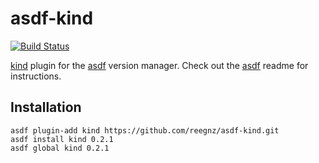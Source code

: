 # asdf-kind
[![Build Status](https://travis-ci.org/reegnz/asdf-kind.svg?branch=master)](https://travis-ci.org/reegnz/asdf-kind)

[kind](https://github.com/kubernetes-sigs/kind) plugin for the 
[asdf](https://github.com/asdf-vm/asdf) version manager.
Check out the [asdf](https://github.com/asdf-vm/asdf) readme for instructions.

Installation
------------
```
asdf plugin-add kind https://github.com/reegnz/asdf-kind.git
asdf install kind 0.2.1
asdf global kind 0.2.1
```

